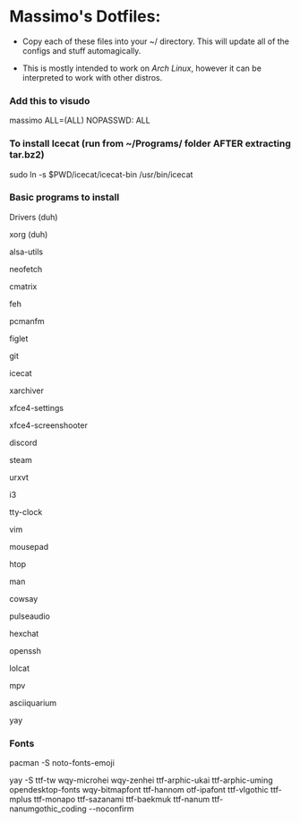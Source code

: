 # Massimo's Dotfiles:

- Copy each of these files into your ~/ directory. This will update all of the configs and stuff automagically.

- This is mostly intended to work on *Arch Linux*, however it can be interpreted to work with other distros.

### Add this to visudo
massimo ALL=(ALL) NOPASSWD: ALL

### To install Icecat (run from ~/Programs/ folder AFTER extracting tar.bz2)
sudo ln -s $PWD/icecat/icecat-bin /usr/bin/icecat

### Basic programs to install
Drivers (duh)

xorg (duh)

alsa-utils

neofetch

cmatrix

feh

pcmanfm

figlet

git

icecat

xarchiver

xfce4-settings

xfce4-screenshooter

discord

steam

urxvt

i3

tty-clock

vim

mousepad

htop

man

cowsay

pulseaudio

hexchat

openssh

lolcat

mpv

asciiquarium

yay

### Fonts
pacman -S noto-fonts-emoji

yay -S ttf-tw wqy-microhei wqy-zenhei ttf-arphic-ukai ttf-arphic-uming opendesktop-fonts wqy-bitmapfont ttf-hannom otf-ipafont ttf-vlgothic ttf-mplus ttf-monapo ttf-sazanami ttf-baekmuk ttf-nanum ttf-nanumgothic_coding --noconfirm


